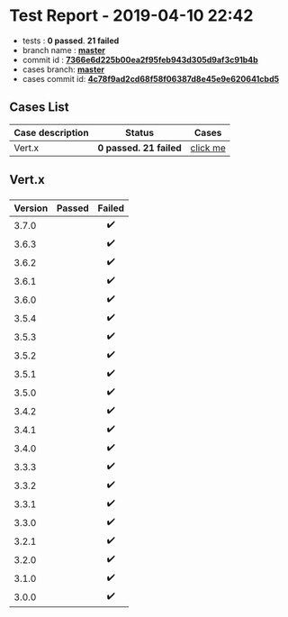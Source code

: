 # Test Report - 2019-04-10 22:42

- tests  : **0 passed**. **21 failed**
- branch name : **[master](https://github.com/apache/incubator-skywalking/tree/master)**
- commit id : **[7366e6d225b00ea2f95feb943d305d9af3c91b4b](https://github.com/apache/incubator-skywalking/commit/7366e6d225b00ea2f95feb943d305d9af3c91b4b)**
- cases branch: **[master](https://github.com/SkywalkingTest/skywalking-autotest-scenarios/tree/master)**
- cases commit id: **[4c78f9ad2cd68f58f06387d8e45e9e620641cbd5](https://github.com/SkywalkingTest/skywalking-autotest-scenarios/commit/4c78f9ad2cd68f58f06387d8e45e9e620641cbd5)**

## Cases List

| Case description | Status | Cases|
|:-----|:-----:|:-----:|
|Vert.x| **0 passed. 21 failed**| [click me](#vert.x) |

## Vert.x

### 
|  Version     | Passed | Failed|
|:------------- |:-------:|:-----:|
| 3.7.0  | |:heavy_check_mark:|
| 3.6.3  | |:heavy_check_mark:|
| 3.6.2  | |:heavy_check_mark:|
| 3.6.1  | |:heavy_check_mark:|
| 3.6.0  | |:heavy_check_mark:|
| 3.5.4  | |:heavy_check_mark:|
| 3.5.3  | |:heavy_check_mark:|
| 3.5.2  | |:heavy_check_mark:|
| 3.5.1  | |:heavy_check_mark:|
| 3.5.0  | |:heavy_check_mark:|
| 3.4.2  | |:heavy_check_mark:|
| 3.4.1  | |:heavy_check_mark:|
| 3.4.0  | |:heavy_check_mark:|
| 3.3.3  | |:heavy_check_mark:|
| 3.3.2  | |:heavy_check_mark:|
| 3.3.1  | |:heavy_check_mark:|
| 3.3.0  | |:heavy_check_mark:|
| 3.2.1  | |:heavy_check_mark:|
| 3.2.0  | |:heavy_check_mark:|
| 3.1.0  | |:heavy_check_mark:|
| 3.0.0  | |:heavy_check_mark:|

